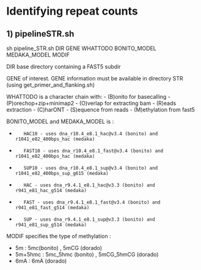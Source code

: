 # Identifying repeat counts 

## 1) pipelineSTR.sh
sh pipeline_STR.sh DIR GENE WHATTODO BONITO_MODEL MEDAKA_MODEL MODIF

DIR base directory containing a FAST5 subdir

GENE of interest. GENE information must be available in directory STR (using get_primer_and_flanking.sh)

WHATTODO is a character chain with:
      -  (B)onito for basecalling
      -  (P)orechop+zip+minimap2
      -  (O)verlap for extracting bam
      -  (R)eads extraction
      -  (C)harONT
      -  (S)equence from reads
      -  (M)ethylation from fast5

BONITO_MODEL and MEDAKA_MODEL is :
-        HAC10 - uses dna_r10.4_e8.1_hac@v3.4 (bonito) and r1041_e82_400bps_hac (medaka)
-        FAST10 - uses dna_r10.4_e8.1_fast@v3.4 (bonito) and r1041_e82_400bps_hac (medaka)
-        SUP10 - uses dna_r10.4_e8.1_sup@v3.4 (bonito) and  r1041_e82_400bps_sup_g615 (medaka)
-        HAC - uses dna_r9.4.1_e8.1_hac@v3.3 (bonito) and r941_e81_hac_g514 (medaka)
-        FAST - uses dna_r9.4.1_e8.1_fast@v3.4 (bonito) and r941_e81_fast_g514 (medaka)
-        SUP - uses dna_r9.4.1_e8.1_sup@v3.3 (bonito) and r941_e81_sup_g514 (medaka)

MODIF specifies the type of methylation :
-  5m : 5mc(bonito) , 5mCG (dorado)
-  5m+5hmc : 5mc_5hmc (bonito) , 5mCG_5hmCG (dorado)
-  6mA : 6mA (dorado)
